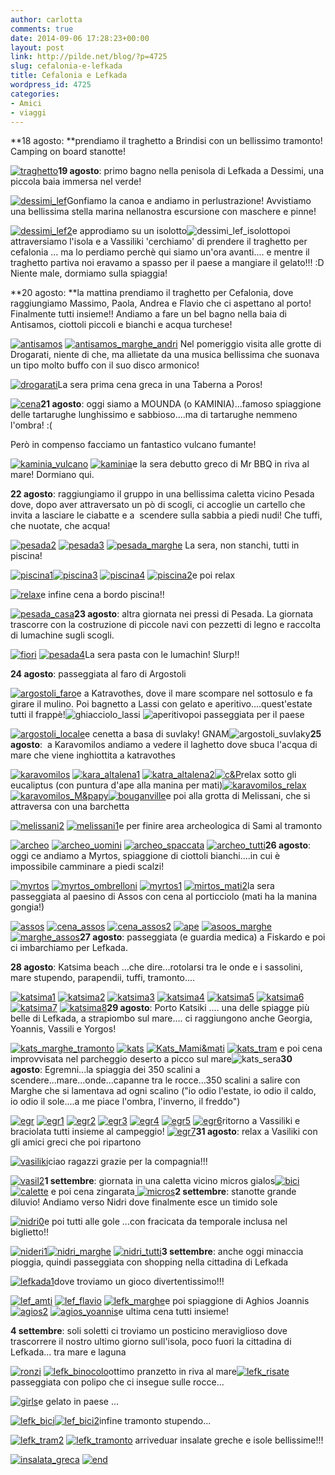 ```yaml
---
author: carlotta
comments: true
date: 2014-09-06 17:28:23+00:00
layout: post
link: http://pilde.net/blog/?p=4725
slug: cefalonia-e-lefkada
title: Cefalonia e Lefkada
wordpress_id: 4725
categories:
- Amici
- viaggi
---
```


**18 agosto: **prendiamo il traghetto a Brindisi con un bellissimo tramonto! Camping on board stanotte!

[![traghetto](http://pilde.net/blog/wp-content/uploads/2014/11/traghetto.png)](http://pilde.net/blog/wp-content/uploads/2014/11/traghetto.png)**19 agosto**: primo bagno nella penisola di Lefkada a Dessimi, una piccola baia immersa nel verde!

[![dessimi_lef](http://pilde.net/blog/wp-content/uploads/2014/11/dessimi_lef.jpg)](http://pilde.net/blog/wp-content/uploads/2014/11/dessimi_lef.jpg)Gonfiamo la canoa e andiamo in perlustrazione! Avvistiamo una bellissima stella marina nellanostra escursione con maschere e pinne!

[![dessimi_lef2](http://pilde.net/blog/wp-content/uploads/2014/11/dessimi_lef2.jpg)](http://pilde.net/blog/wp-content/uploads/2014/11/dessimi_lef2.jpg)e approdiamo su un isolotto![![dessimi_lef_isolotto](http://pilde.net/blog/wp-content/uploads/2014/11/dessimi_lef_isolotto.png)](http://pilde.net/blog/wp-content/uploads/2014/11/dessimi_lef_isolotto.png)poi attraversiamo l'isola e a Vassiliki 'cerchiamo' di prendere il traghetto per cefalonia ... ma lo perdiamo perchè qui siamo un'ora avanti.... e mentre il traghetto partiva noi eravamo a spasso per il paese a mangiare il gelato!!! :D Niente male, dormiamo sulla spiaggia!

**20 agosto: **la mattina prendiamo il traghetto per Cefalonia, dove raggiungiamo Massimo, Paola, Andrea e Flavio che ci aspettano al porto! Finalmente tutti insieme!! Andiamo a fare un bel bagno nella baia di Antisamos, ciottoli piccoli e bianchi e acqua turchese!

[![antisamos](http://pilde.net/blog/wp-content/uploads/2014/11/antisamos.jpg)](http://pilde.net/blog/wp-content/uploads/2014/11/antisamos.jpg) [![antisamos_marghe_andri](http://pilde.net/blog/wp-content/uploads/2014/11/antisamos_marghe_andri.jpg)](http://pilde.net/blog/wp-content/uploads/2014/11/antisamos_marghe_andri.jpg) Nel pomeriggio visita alle grotte di Drogarati, niente di che, ma allietate da una musica bellissima che suonava un tipo molto buffo con il suo disco armonico!

[![drogarati](http://pilde.net/blog/wp-content/uploads/2014/11/drogarati.jpg)](http://pilde.net/blog/wp-content/uploads/2014/11/drogarati.jpg)La sera prima cena greca in una Taberna a Poros!

[![cena](http://pilde.net/blog/wp-content/uploads/2014/11/cena.jpg)](http://pilde.net/blog/wp-content/uploads/2014/11/cena.jpg)**21 agosto**: oggi siamo a MOUNDA (o KAMINIA)...famoso spiaggione delle tartarughe lunghissimo e sabbioso....ma di tartarughe nemmeno l'ombra! :(

Però in compenso facciamo un fantastico vulcano fumante!

[![kaminia_vulcano](http://pilde.net/blog/wp-content/uploads/2014/11/kaminia_vulcano.jpg)](http://pilde.net/blog/wp-content/uploads/2014/11/kaminia_vulcano.jpg) [![kaminia](http://pilde.net/blog/wp-content/uploads/2014/11/kaminia.jpg)](http://pilde.net/blog/wp-content/uploads/2014/11/kaminia.jpg)e la sera debutto greco di Mr BBQ in riva al mare! Dormiano qui.

**22 agosto**: raggiungiamo il gruppo in una bellissima caletta vicino Pesada dove, dopo aver attraversato un pò di scogli, ci accoglie un cartello che invita a lasciare le ciabatte e a  scendere sulla sabbia a piedi nudi! Che tuffi, che nuotate, che acqua!

[![pesada2](http://pilde.net/blog/wp-content/uploads/2014/11/pesada2.jpg)](http://pilde.net/blog/wp-content/uploads/2014/11/pesada2.jpg) [![pesada3](http://pilde.net/blog/wp-content/uploads/2014/11/pesada3.jpg)](http://pilde.net/blog/wp-content/uploads/2014/11/pesada3.jpg) [![pesada_marghe](http://pilde.net/blog/wp-content/uploads/2014/11/pesada_marghe.jpg)](http://pilde.net/blog/wp-content/uploads/2014/11/pesada_marghe.jpg) La sera, non stanchi, tutti in piscina!

[![piscina1](http://pilde.net/blog/wp-content/uploads/2014/11/piscina1.jpg)](http://pilde.net/blog/wp-content/uploads/2014/11/piscina1.jpg)[![piscina3](http://pilde.net/blog/wp-content/uploads/2014/11/piscina31.jpg)](http://pilde.net/blog/wp-content/uploads/2014/11/piscina31.jpg) [![piscina4](http://pilde.net/blog/wp-content/uploads/2014/11/piscina4.jpg)](http://pilde.net/blog/wp-content/uploads/2014/11/piscina4.jpg) [![piscina2](http://pilde.net/blog/wp-content/uploads/2014/11/piscina2.jpg)](http://pilde.net/blog/wp-content/uploads/2014/11/piscina2.jpg)e poi relax

[![relax](http://pilde.net/blog/wp-content/uploads/2014/11/relax.jpg)](http://pilde.net/blog/wp-content/uploads/2014/11/relax.jpg)e infine cena a bordo piscina!!

[![pesada_casa](http://pilde.net/blog/wp-content/uploads/2014/11/pesada_casa.jpg)](http://pilde.net/blog/wp-content/uploads/2014/11/pesada_casa.jpg)**23 agosto**: altra giornata nei pressi di Pesada. La giornata trascorre con la costruzione di piccole navi con pezzetti di legno e raccolta di lumachine sugli scogli.

[![fiori](http://pilde.net/blog/wp-content/uploads/2014/11/fiori.jpg)](http://pilde.net/blog/wp-content/uploads/2014/11/fiori.jpg) [![pesada4](http://pilde.net/blog/wp-content/uploads/2014/11/pesada4.jpg)](http://pilde.net/blog/wp-content/uploads/2014/11/pesada4.jpg)La sera pasta con le lumachin! Slurp!!

**24 agosto**: passeggiata al faro di Argostoli

[![argostoli_faro](http://pilde.net/blog/wp-content/uploads/2014/11/argostoli_faro.jpg)](http://pilde.net/blog/wp-content/uploads/2014/11/argostoli_faro.jpg)e a Katravothes, dove il mare scompare nel sottosulo e fa girare il mulino. Poi bagnetto a Lassi con gelato e aperitivo....quest'estate tutti il frappè!![![ghiacciolo_lassi](http://pilde.net/blog/wp-content/uploads/2014/11/ghiacciolo_lassi.jpg)](http://pilde.net/blog/wp-content/uploads/2014/11/ghiacciolo_lassi.jpg) ![aperitivo](http://pilde.net/blog/wp-content/uploads/2014/11/aperitivo.jpg)poi passeggiata per il paese

[![argostoli_locale](http://pilde.net/blog/wp-content/uploads/2014/11/argostoli_locale.jpg)](http://pilde.net/blog/wp-content/uploads/2014/11/argostoli_locale.jpg)e cenetta a basa di suvlaky! GNAM![![argostoli_suvlaky](http://pilde.net/blog/wp-content/uploads/2014/11/argostoli_suvlaky.jpg)](http://pilde.net/blog/wp-content/uploads/2014/11/argostoli_suvlaky.jpg)**25 agosto**:  a Karavomilos andiamo a vedere il laghetto dove sbuca l'acqua di mare che viene inghiottita a katravothes

[![karavomilos](http://pilde.net/blog/wp-content/uploads/2014/11/karavomilos.jpg)](http://pilde.net/blog/wp-content/uploads/2014/11/karavomilos.jpg) [![kara_altalena1](http://pilde.net/blog/wp-content/uploads/2014/11/kara_altalena1.jpg)](http://pilde.net/blog/wp-content/uploads/2014/11/kara_altalena1.jpg) [![katra_altalena2](http://pilde.net/blog/wp-content/uploads/2014/11/katra_altalena2.jpg)![c&P](http://pilde.net/blog/wp-content/uploads/2014/11/cP.jpg)](http://pilde.net/blog/wp-content/uploads/2014/11/cP.jpg)relax sotto gli eucaliptus (con puntura d'ape alla manina per mati)[![karavomilos_relax](http://pilde.net/blog/wp-content/uploads/2014/11/karavomilos_relax.jpg)](http://pilde.net/blog/wp-content/uploads/2014/11/karavomilos_relax.jpg) [![karavomilos_M&papy](http://pilde.net/blog/wp-content/uploads/2014/11/karavomilos_Mpapy.jpg)![bouganville](http://pilde.net/blog/wp-content/uploads/2014/11/bouganville.jpg)](http://pilde.net/blog/wp-content/uploads/2014/11/bouganville.jpg)e poi alla grotta di Melissani, che si attraversa con una barchetta

[![melissani2](http://pilde.net/blog/wp-content/uploads/2014/11/melissani2.jpg)](http://pilde.net/blog/wp-content/uploads/2014/11/melissani2.jpg) [![melissani1](http://pilde.net/blog/wp-content/uploads/2014/11/melissani1.jpg)](http://pilde.net/blog/wp-content/uploads/2014/11/melissani1.jpg)e per finire area archeologica di Sami al tramonto

[![archeo](http://pilde.net/blog/wp-content/uploads/2014/11/archeo.jpg)](http://pilde.net/blog/wp-content/uploads/2014/11/archeo.jpg) [![archeo_uomini](http://pilde.net/blog/wp-content/uploads/2014/11/archeo_uomini.jpg)](http://pilde.net/blog/wp-content/uploads/2014/11/archeo_uomini.jpg) [![archeo_spaccata](http://pilde.net/blog/wp-content/uploads/2014/11/archeo_spaccata.jpg)](http://pilde.net/blog/wp-content/uploads/2014/11/archeo_spaccata.jpg) [![archeo_tutti](http://pilde.net/blog/wp-content/uploads/2014/11/archeo_tutti.jpg)](http://pilde.net/blog/wp-content/uploads/2014/11/archeo_tutti.jpg)**26 agosto**: oggi ce andiamo a Myrtos, spiaggione di ciottoli bianchi....in cui è impossibile camminare a piedi scalzi!

[![myrtos](http://pilde.net/blog/wp-content/uploads/2014/09/myrtos.jpg)](http://pilde.net/blog/wp-content/uploads/2014/09/myrtos.jpg) [![myrtos_ombrelloni](http://pilde.net/blog/wp-content/uploads/2014/09/myrtos_ombrelloni.jpg)](http://pilde.net/blog/wp-content/uploads/2014/09/myrtos_ombrelloni.jpg) [![myrtos1](http://pilde.net/blog/wp-content/uploads/2014/09/myrtos1.jpg)](http://pilde.net/blog/wp-content/uploads/2014/09/myrtos1.jpg) [![mirtos_mati2](http://pilde.net/blog/wp-content/uploads/2014/09/mirtos_mati2.jpg)](http://pilde.net/blog/wp-content/uploads/2014/09/mirtos_mati2.jpg)la sera passeggiata al paesino di Assos con cena al porticciolo (mati ha la manina gongia!)

[![assos](http://pilde.net/blog/wp-content/uploads/2014/09/assos.jpg)](http://pilde.net/blog/wp-content/uploads/2014/09/assos.jpg) [![cena_assos](http://pilde.net/blog/wp-content/uploads/2014/09/cena_assos.jpg)](http://pilde.net/blog/wp-content/uploads/2014/09/cena_assos.jpg) [![cena_assos2](http://pilde.net/blog/wp-content/uploads/2014/09/cena_assos2.jpg)](http://pilde.net/blog/wp-content/uploads/2014/09/cena_assos2.jpg) [![ape](http://pilde.net/blog/wp-content/uploads/2014/09/ape.jpg)](http://pilde.net/blog/wp-content/uploads/2014/09/ape.jpg) [![asoos_marghe](http://pilde.net/blog/wp-content/uploads/2014/09/asoos_marghe.jpg)](http://pilde.net/blog/wp-content/uploads/2014/09/asoos_marghe.jpg) [![marghe_assos](http://pilde.net/blog/wp-content/uploads/2014/09/marghe_assos.jpg)](http://pilde.net/blog/wp-content/uploads/2014/09/marghe_assos.jpg)**27 agosto**: passeggiata (e guardia medica) a Fiskardo e poi ci imbarchiamo per Lefkada.

**28 agosto**: Katsima beach ...che dire...rotolarsi tra le onde e i sassolini, mare stupendo, parapendii, tuffi, tramonto....

[![katsima1](http://pilde.net/blog/wp-content/uploads/2014/09/katsima1.jpg)](http://pilde.net/blog/wp-content/uploads/2014/09/katsima1.jpg) [![katsima2](http://pilde.net/blog/wp-content/uploads/2014/09/katsima2.jpg)](http://pilde.net/blog/wp-content/uploads/2014/09/katsima2.jpg) [![katsima3](http://pilde.net/blog/wp-content/uploads/2014/09/katsima3.jpg)](http://pilde.net/blog/wp-content/uploads/2014/09/katsima3.jpg) [![katsima4](http://pilde.net/blog/wp-content/uploads/2014/09/katsima41.jpg)](http://pilde.net/blog/wp-content/uploads/2014/09/katsima41.jpg) [![katsima5](http://pilde.net/blog/wp-content/uploads/2014/09/katsima5.jpg)](http://pilde.net/blog/wp-content/uploads/2014/09/katsima5.jpg) [![katsima6](http://pilde.net/blog/wp-content/uploads/2014/09/katsima6.jpg)](http://pilde.net/blog/wp-content/uploads/2014/09/katsima6.jpg) [![katsima7](http://pilde.net/blog/wp-content/uploads/2014/09/katsima7.jpg)](http://pilde.net/blog/wp-content/uploads/2014/09/katsima7.jpg) [![katsima8](http://pilde.net/blog/wp-content/uploads/2014/09/katsima8.jpg)](http://pilde.net/blog/wp-content/uploads/2014/09/katsima8.jpg)**29 agosto**: Porto Katsiki .... una delle spiagge più belle di Lefkada, a strapiombo sul mare.... ci raggiungono anche Georgia, Yoannis, Vassili e Yorgos!

[![kats_marghe_tramonto](http://pilde.net/blog/wp-content/uploads/2014/09/kats_marghe_tramonto.jpg)](http://pilde.net/blog/wp-content/uploads/2014/09/kats_marghe_tramonto.jpg) [![kats](http://pilde.net/blog/wp-content/uploads/2014/09/kats.jpg)](http://pilde.net/blog/wp-content/uploads/2014/09/kats.jpg) [![Kats_Mami&mati](http://pilde.net/blog/wp-content/uploads/2014/09/Kats_Mamimati1.jpg)](http://pilde.net/blog/wp-content/uploads/2014/09/Kats_Mamimati1.jpg) [![kats_tram](http://pilde.net/blog/wp-content/uploads/2014/09/kats_tram.jpg)](http://pilde.net/blog/wp-content/uploads/2014/09/kats_tram.jpg) e poi cena improvvisata nel parcheggio deserto a picco sul mare![![kats_sera](http://pilde.net/blog/wp-content/uploads/2014/09/kats_sera.jpg)](http://pilde.net/blog/wp-content/uploads/2014/09/kats_sera.jpg)**30 agosto**: Egremni...la spiaggia dei 350 scalini a scendere...mare...onde...capanne tra le rocce...350 scalini a salire con Marghe che si lamentava ad ogni scalino ("io odio l'estate, io odio il caldo, io odio il sole....a me piace l'ombra, l'inverno, il freddo")

[![egr](http://pilde.net/blog/wp-content/uploads/2014/09/egr.jpg)](http://pilde.net/blog/wp-content/uploads/2014/09/egr.jpg) [![egr1](http://pilde.net/blog/wp-content/uploads/2014/09/egr1.jpg)](http://pilde.net/blog/wp-content/uploads/2014/09/egr1.jpg) [![egr2](http://pilde.net/blog/wp-content/uploads/2014/09/egr2.jpg)](http://pilde.net/blog/wp-content/uploads/2014/09/egr2.jpg) [![egr3](http://pilde.net/blog/wp-content/uploads/2014/09/egr3.jpg)](http://pilde.net/blog/wp-content/uploads/2014/09/egr3.jpg) [![egr4](http://pilde.net/blog/wp-content/uploads/2014/09/egr4.jpg)](http://pilde.net/blog/wp-content/uploads/2014/09/egr4.jpg) [![egr5](http://pilde.net/blog/wp-content/uploads/2014/09/egr5.jpg)](http://pilde.net/blog/wp-content/uploads/2014/09/egr5.jpg) [![egr6](http://pilde.net/blog/wp-content/uploads/2014/09/egr6.jpg)](http://pilde.net/blog/wp-content/uploads/2014/09/egr6.jpg)ritorno a Vassiliki e braciolata tutti insieme al campeggio! [![egr7](http://pilde.net/blog/wp-content/uploads/2014/09/egr7.jpg)](http://pilde.net/blog/wp-content/uploads/2014/09/egr7.jpg)**31 agosto**: relax a Vasiliki con gli amici greci che poi ripartono

[![vasiliki](http://pilde.net/blog/wp-content/uploads/2014/09/vasiliki.jpg)](http://pilde.net/blog/wp-content/uploads/2014/09/vasiliki.jpg)ciao ragazzi grazie per la compagnia!!!

[![vasil2](http://pilde.net/blog/wp-content/uploads/2014/09/vasil2.jpg)](http://pilde.net/blog/wp-content/uploads/2014/09/vasil2.jpg)**1 settembre**: giornata in una caletta vicino micros gialos[![bici](http://pilde.net/blog/wp-content/uploads/2014/09/bici.jpg)](http://pilde.net/blog/wp-content/uploads/2014/09/bici.jpg) [![calette](http://pilde.net/blog/wp-content/uploads/2014/09/calette.jpg)](http://pilde.net/blog/wp-content/uploads/2014/09/calette.jpg) e poi cena zingarata[ ![micros](http://pilde.net/blog/wp-content/uploads/2014/09/micros.jpg)](http://pilde.net/blog/wp-content/uploads/2014/09/micros.jpg)**2 settembre**: stanotte grande diluvio! Andiamo verso Nidri dove finalmente esce un timido sole

[![nidri0](http://pilde.net/blog/wp-content/uploads/2014/09/nidri0.jpg)](http://pilde.net/blog/wp-content/uploads/2014/09/nidri0.jpg)e poi tutti alle gole ...con fracicata da temporale inclusa nel biglietto!!

[![nideri1](http://pilde.net/blog/wp-content/uploads/2014/09/nideri1.jpg)](http://pilde.net/blog/wp-content/uploads/2014/09/nideri1.jpg)[![nidri_marghe](http://pilde.net/blog/wp-content/uploads/2014/09/nidri_marghe.jpg)](http://pilde.net/blog/wp-content/uploads/2014/09/nidri_marghe.jpg) [![nidri_tutti](http://pilde.net/blog/wp-content/uploads/2014/09/nidri_tutti.jpg)](http://pilde.net/blog/wp-content/uploads/2014/09/nidri_tutti.jpg)**3 settembre**: anche oggi minaccia pioggia, quindi passeggiata con shopping nella cittadina di Lefkada

[![lefkada1](http://pilde.net/blog/wp-content/uploads/2014/09/lefkada1.jpg)](http://pilde.net/blog/wp-content/uploads/2014/09/lefkada1.jpg)dove troviamo un gioco divertentissimo!!!

[![lef_amti](http://pilde.net/blog/wp-content/uploads/2014/09/lef_amti.jpg)](http://pilde.net/blog/wp-content/uploads/2014/09/lef_amti.jpg) [![lef_flavio](http://pilde.net/blog/wp-content/uploads/2014/09/lef_flavio.jpg)](http://pilde.net/blog/wp-content/uploads/2014/09/lef_flavio.jpg) [![lefk_marghe](http://pilde.net/blog/wp-content/uploads/2014/09/lefk_marghe.jpg)](http://pilde.net/blog/wp-content/uploads/2014/09/lefk_marghe.jpg)e poi spiaggione di Aghios Joannis[![agios2](http://pilde.net/blog/wp-content/uploads/2014/09/agios2.jpg)](http://pilde.net/blog/wp-content/uploads/2014/09/agios2.jpg) [![agios_yoannis](http://pilde.net/blog/wp-content/uploads/2014/09/agios_yoannis.jpg)](http://pilde.net/blog/wp-content/uploads/2014/09/agios_yoannis.jpg)e ultima cena tutti insieme!

**4 settembre**: soli soletti ci troviamo un posticino meraviglioso dove trascorrere il nostro ultimo giorno sull'isola, poco fuori la cittadina di Lefkada... tra mare e laguna

[![ronzi](http://pilde.net/blog/wp-content/uploads/2014/09/ronzi.jpg)](http://pilde.net/blog/wp-content/uploads/2014/09/ronzi.jpg) [![lefk_binocolo](http://pilde.net/blog/wp-content/uploads/2014/09/lefk_binocolo.jpg)](http://pilde.net/blog/wp-content/uploads/2014/09/lefk_binocolo.jpg)ottimo pranzetto in riva al mare[![lefk_risate](http://pilde.net/blog/wp-content/uploads/2014/09/lefk_risate.jpg)](http://pilde.net/blog/wp-content/uploads/2014/09/lefk_risate.jpg)passeggiata con polipo che ci insegue sulle rocce...

[![girls](http://pilde.net/blog/wp-content/uploads/2014/09/girls.jpg)](http://pilde.net/blog/wp-content/uploads/2014/09/girls.jpg)e gelato in paese ...

[![lefk_bici](http://pilde.net/blog/wp-content/uploads/2014/09/lefk_bici.jpg)](http://pilde.net/blog/wp-content/uploads/2014/09/lefk_bici.jpg)[![lef_bici2](http://pilde.net/blog/wp-content/uploads/2014/09/lef_bici2.jpg)](http://pilde.net/blog/wp-content/uploads/2014/09/lef_bici2.jpg)infine tramonto stupendo...

[![lefk_tram2](http://pilde.net/blog/wp-content/uploads/2014/09/lefk_tram2.jpg)](http://pilde.net/blog/wp-content/uploads/2014/09/lefk_tram2.jpg) [![lefk_tramonto](http://pilde.net/blog/wp-content/uploads/2014/09/lefk_tramonto.jpg)](http://pilde.net/blog/wp-content/uploads/2014/09/lefk_tramonto.jpg) arriveduar insalate greche e isole bellissime!!!

[![insalata_greca](http://pilde.net/blog/wp-content/uploads/2014/09/insalata_greca1.jpg)](http://pilde.net/blog/wp-content/uploads/2014/09/insalata_greca1.jpg) [![end](http://pilde.net/blog/wp-content/uploads/2014/09/end1.jpg)](http://pilde.net/blog/wp-content/uploads/2014/09/end1.jpg)
